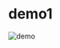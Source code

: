 # demo1
![demo](https://github.com/sugachan-hc/demo1/assets/10960663/50f4ddc7-9b49-4310-9216-50945e8f28ed)
